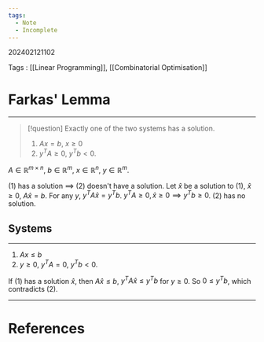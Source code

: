 ```yaml
---
tags:
  - Note
  - Incomplete
---
```

202402121102

Tags : [[Linear Programming]], [[Combinatorial Optimisation]]
# Farkas' Lemma
---

> [!question] Exactly one of the two systems has a solution.
> 1. $Ax=b$, $x\geq 0$
> 2. $y^{T}A\geq 0$, $y^{T}b<0$.

$A\in\mathbb{R}^{m\times n}$, $b\in\mathbb{R}^{m}$, $x \in\mathbb{R}^{n}$, $y\in\mathbb{R}^{m}$.

(1) has a solution $\implies$ (2) doesn't have a solution.
Let $\hat{x}$ be a solution to (1), $\hat{x}\geq 0$, $A \hat{x}=b$.
For any $y$, $y^{T}A\hat{x}=y^{T}b$.
$y^{T}A\geq 0, \hat{x}\geq 0\implies y^{T}b\geq 0$.
(2) has no solution.

## Systems
---
1. $Ax\leq b$
2. $y\geq 0$, $y^{T}A=0$, $y^{T}b<0$.

If (1) has a solution $\hat{x}$, then $A\hat{x}\leq b$, $y^{T}A\hat{x}\leq y^{T}b$ for $y\geq 0$.
So $0\leq y^{T}b$, which contradicts (2).



---
# References
